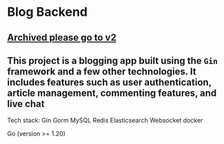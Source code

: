 
# Blog Backend

[Archived please go to v2](https://github.com/Huazyuu/goblog_v2)
---

**This project is a blogging app built using the `Gin` framework and a few other technologies.**
**It includes features such as user authentication, article management, commenting features, and live chat**
 ---
Tech stack:
Gin
Gorm
MySQL
Redis
Elasticsearch
Websocket
docker


Go (version >= 1.20)

